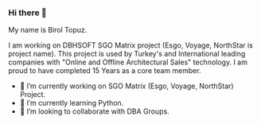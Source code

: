 ### Hi there 👋
My name is Birol Topuz. 

I am working on DBHSOFT SGO Matrix project (Esgo, Voyage, NorthStar is project name). This project is used by Turkey's and International leading companies with "Online and Offline Architectural Sales" technology. I am proud to have completed 15 Years as a core team member.

- 🔭 I’m currently working on SGO Matrix (Esgo, Voyage, NorthStar) Project.
- 🌱 I’m currently learning Python.
- 👯 I’m looking to collaborate with DBA Groups.

<!--
**biroltopuz/biroltopuz** is a ✨ _special_ ✨ repository because its `README.md` (this file) appears on your GitHub profile.

Here are some ideas to get you started:

- 🔭 I’m currently working on SGO Matrix (Esgo, Voyage, NorthStar) Project.
- 🌱 I’m currently learning Python
- 👯 I’m looking to collaborate on ...
- 🤔 I’m looking for help with ...
- 💬 Ask me about ...
- 📫 How to reach me: ...
- 😄 Pronouns: ...
- ⚡ Fun fact: ...
-->
